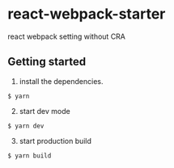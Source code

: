 # react-webpack-starter
react webpack setting without CRA

## Getting started

1. install the dependencies.

```
$ yarn
```

2. start dev mode

```
$ yarn dev
```

3. start production build

```
$ yarn build
```
